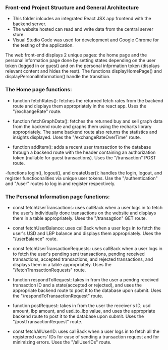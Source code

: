 ### Front-end Project Structure and General Architecture

- This folder inlcudes an integrated React JSX app frontend with the backend server.
- The website hosted can  read and write data from the central server store.
- Visual Studio Code was used for development and Google Chrome for the testing of the application.

The web front-end displays 2 unique pages: the home page and the personal information page done by setting states depending on
the user token (logged in or guest) and on the personal infprmation token (displays relevant content and hides the rest). The functions displayHomePage() and displayPersonalInformation() handle the transition.

### The Home page functions:

- function fetchRates(): fetches the returned fetch rates from the backend route and displays them appropriately in the react app. Uses the "/exchangeRate" route. 

- function fetchGraphData(): fetches the returned buy and sell graph data from the backend route and graphs them using the recharts library appropriately. The same backend route also returns the statistics and insights displayed. Uses the "/exchangeRateOverTime" route.

- function addItem(): adds a recent user transaction to the database through a backend route with the header containing an authorization token (nullable for guest transactions).  Uses the "/transaction" POST route. 

-functions login(), logout(), and createUser(): handles the login, logout, and register functioonalities via unique user tokens.  Use the "/authentication" and "/user"  routes to log in and register respectively. 

### The Personal Information page functions:

- const fetchUserTransactions: uses callBack when a user logs in to fetch the user's individually done transactions on the website and displays them in a table appropriately.  Uses the "/transagtion" GET route. 

- const fetchUserBalance: uses callBack when a user logs in to fetch the user's USD and LBP balance and displays them appropriately.  Uses the "/userBalance" route.

- const fetchUserTransactionRequests: uses callBack when a user logs in to fetch the user's pending sent transactions, pending received transactions, accepted transactions, and rejected transactions, and displays them in a table appropriately. Uses the "/fetchTransactionRequests" route.

- function respondToRequest: takes in from the user a pendng received transaction ID and a state(accepted or rejected), and uses the appropriate backend route to post it to the database upon submit. Uses the "/respondToTransactionRequest" route.

- function postRequest:  takes in from the user the receiver's ID, usd amount, lbp amount, and usd_to_lbp value, and uses the appropriate backend route to post it to the database upon submit. Uses the "/postTransactionRequest" route.

- const fetchAllUserID: uses callBack when a user logs in to fetch all the registered users' IDs for ease of sending a transaction request and for minimizing errors. Uses the "/allUserIDs" route.


